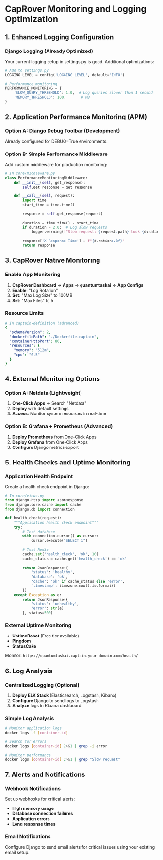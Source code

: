 # CapRover Monitoring and Logging Optimization

## 1. Enhanced Logging Configuration

### Django Logging (Already Optimized)
Your current logging setup in settings.py is good. Additional optimizations:

```python
# Add to settings.py
LOGGING_LEVEL = config('LOGGING_LEVEL', default='INFO')

# Performance monitoring
PERFORMANCE_MONITORING = {
    'SLOW_QUERY_THRESHOLD': 1.0,  # Log queries slower than 1 second
    'MEMORY_THRESHOLD': 100,       # MB
}
```

## 2. Application Performance Monitoring (APM)

### Option A: Django Debug Toolbar (Development)
Already configured for DEBUG=True environments.

### Option B: Simple Performance Middleware
Add custom middleware for production monitoring:

```python
# In core/middleware.py
class PerformanceMonitoringMiddleware:
    def __init__(self, get_response):
        self.get_response = get_response

    def __call__(self, request):
        import time
        start_time = time.time()
        
        response = self.get_response(request)
        
        duration = time.time() - start_time
        if duration > 2.0:  # Log slow requests
            logger.warning(f"Slow request: {request.path} took {duration:.2f}s")
        
        response['X-Response-Time'] = f"{duration:.3f}"
        return response
```

## 3. CapRover Native Monitoring

### Enable App Monitoring
1. **CapRover Dashboard** → **Apps** → **quantumtaskai** → **App Configs**
2. **Enable**: "Log Rotation" 
3. **Set**: "Max Log Size" to 100MB
4. **Set**: "Max Files" to 5

### Resource Limits
```yaml
# In captain-definition (advanced)
{
  "schemaVersion": 2,
  "dockerfilePath": "./Dockerfile.captain",
  "containerHttpPort": 80,
  "resources": {
    "memory": "512m",
    "cpu": "0.5"
  }
}
```

## 4. External Monitoring Options

### Option A: Netdata (Lightweight)
1. **One-Click Apps** → Search "Netdata"
2. **Deploy** with default settings
3. **Access**: Monitor system resources in real-time

### Option B: Grafana + Prometheus (Advanced)
1. **Deploy Prometheus** from One-Click Apps
2. **Deploy Grafana** from One-Click Apps
3. **Configure** Django metrics export

## 5. Health Checks and Uptime Monitoring

### Application Health Endpoint
Create a health check endpoint in Django:

```python
# In core/views.py
from django.http import JsonResponse
from django.core.cache import cache
from django.db import connection

def health_check(request):
    """Application health check endpoint"""
    try:
        # Test database
        with connection.cursor() as cursor:
            cursor.execute("SELECT 1")
        
        # Test Redis
        cache.set('health_check', 'ok', 10)
        cache_status = cache.get('health_check') == 'ok'
        
        return JsonResponse({
            'status': 'healthy',
            'database': 'ok',
            'cache': 'ok' if cache_status else 'error',
            'timestamp': timezone.now().isoformat()
        })
    except Exception as e:
        return JsonResponse({
            'status': 'unhealthy',
            'error': str(e)
        }, status=500)
```

### External Uptime Monitoring
- **UptimeRobot** (Free tier available)
- **Pingdom** 
- **StatusCake**

Monitor: `https://quantumtaskai.captain.your-domain.com/health/`

## 6. Log Analysis

### Centralized Logging (Optional)
1. **Deploy ELK Stack** (Elasticsearch, Logstash, Kibana)
2. **Configure** Django to send logs to Logstash
3. **Analyze** logs in Kibana dashboard

### Simple Log Analysis
```bash
# Monitor application logs
docker logs -f [container-id]

# Search for errors
docker logs [container-id] 2>&1 | grep -i error

# Monitor performance
docker logs [container-id] 2>&1 | grep "Slow request"
```

## 7. Alerts and Notifications

### Webhook Notifications
Set up webhooks for critical alerts:
- **High memory usage**
- **Database connection failures**  
- **Application errors**
- **Long response times**

### Email Notifications
Configure Django to send email alerts for critical issues using your existing email setup.